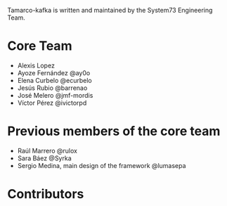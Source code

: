 Tamarco-kafka is written and maintained by the System73 Engineering Team.

# Core Team

* Alexis Lopez
* Ayoze Fernández @ay0o
* Elena Curbelo @ecurbelo
* Jesús Rubio @barrenao
* José Melero @jmf-mordis
* Víctor Pérez @ivictorpd


# Previous members of the core team

* Raúl Marrero @rulox
* Sara Báez @Syrka
* Sergio Medina, main design of the framework @lumasepa


# Contributors

